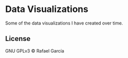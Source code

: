 # Data Visualizations

Some of the data visualizations I have created over time.

## License

GNU GPLv3 © Rafael García
